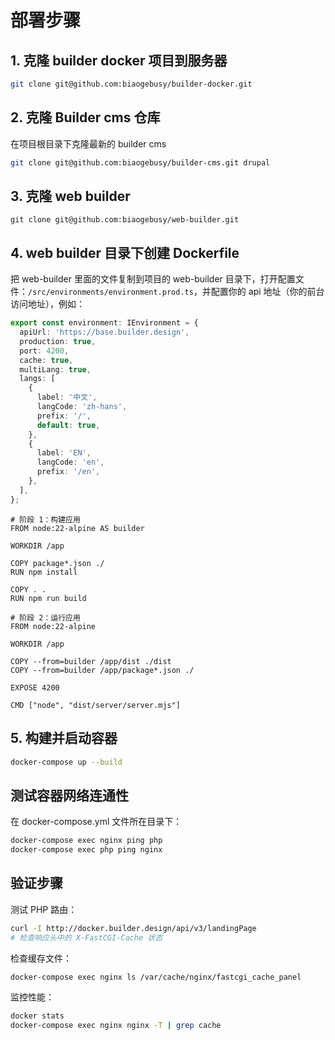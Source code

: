 # 部署步骤

## 1. 克隆 builder docker 项目到服务器

```bash
git clone git@github.com:biaogebusy/builder-docker.git
```

## 2. 克隆 Builder cms 仓库

在项目根目录下克隆最新的 builder cms

```bash
git clone git@github.com:biaogebusy/builder-cms.git drupal
```

## 3. 克隆 web builder

```base
git clone git@github.com:biaogebusy/web-builder.git
```

## 4. web builder 目录下创建 Dockerfile

把 web-builder 里面的文件复制到项目的 web-builder 目录下，打开配置文件：`/src/environments/environment.prod.ts`，并配置你的 api 地址（你的前台访问地址），例如：

```ts
export const environment: IEnvironment = {
  apiUrl: 'https://base.builder.design',
  production: true,
  port: 4200,
  cache: true,
  multiLang: true,
  langs: [
    {
      label: '中文',
      langCode: 'zh-hans',
      prefix: '/',
      default: true,
    },
    {
      label: 'EN',
      langCode: 'en',
      prefix: '/en',
    },
  ],
};
```

```base
# 阶段 1：构建应用
FROM node:22-alpine AS builder

WORKDIR /app

COPY package*.json ./
RUN npm install

COPY . .
RUN npm run build

# 阶段 2：运行应用
FROM node:22-alpine

WORKDIR /app

COPY --from=builder /app/dist ./dist
COPY --from=builder /app/package*.json ./

EXPOSE 4200

CMD ["node", "dist/server/server.mjs"]

```

## 5. 构建并启动容器

```bash
docker-compose up --build
```

## 测试容器网络连通性

在 docker-compose.yml 文件所在目录下：

```bash
docker-compose exec nginx ping php
docker-compose exec php ping nginx
```

## 验证步骤

测试 PHP 路由：

```bash
curl -I http://docker.builder.design/api/v3/landingPage
# 检查响应头中的 X-FastCGI-Cache 状态
```

检查缓存文件：

```bash
docker-compose exec nginx ls /var/cache/nginx/fastcgi_cache_panel
```

监控性能：

```bash
docker stats
docker-compose exec nginx nginx -T | grep cache
```
